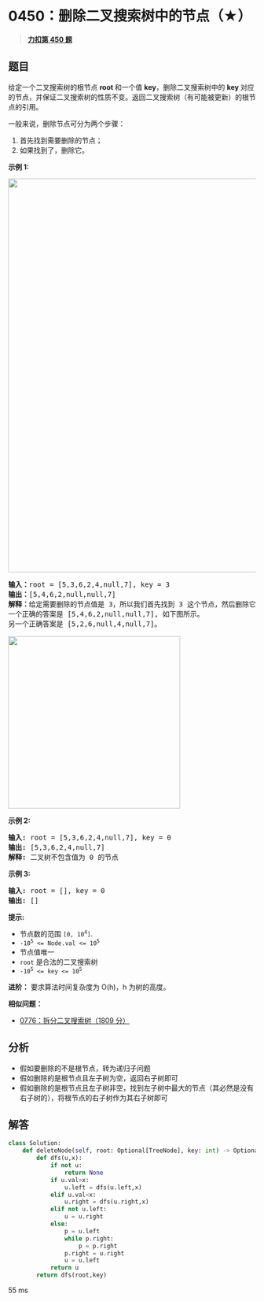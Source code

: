 # 0450：删除二叉搜索树中的节点（★）


> <u>**[力扣第 450 题](https://leetcode.cn/problems/delete-node-in-a-bst/)**</u>

## 题目

<p>给定一个二叉搜索树的根节点 <strong>root </strong>和一个值 <strong>key</strong>，删除二叉搜索树中的 <strong>key </strong>对应的节点，并保证二叉搜索树的性质不变。返回二叉搜索树（有可能被更新）的根节点的引用。</p>

<p>一般来说，删除节点可分为两个步骤：</p>

<ol>
<li>首先找到需要删除的节点；</li>
<li>如果找到了，删除它。</li>
</ol>



<p><strong>示例 1:</strong></p>

<p><img src="https://assets.leetcode.com/uploads/2020/09/04/del_node_1.jpg" style="width: 800px;" /></p>

<pre>
<strong>输入：</strong>root = [5,3,6,2,4,null,7], key = 3
<strong>输出：</strong>[5,4,6,2,null,null,7]
<strong>解释：</strong>给定需要删除的节点值是 3，所以我们首先找到 3 这个节点，然后删除它。
一个正确的答案是 [5,4,6,2,null,null,7], 如下图所示。
另一个正确答案是 [5,2,6,null,4,null,7]。

<img src="https://assets.leetcode.com/uploads/2020/09/04/del_node_supp.jpg" style="width: 350px;" />
</pre>

<p><strong>示例 2:</strong></p>

<pre>
<strong>输入:</strong> root = [5,3,6,2,4,null,7], key = 0
<strong>输出:</strong> [5,3,6,2,4,null,7]
<strong>解释:</strong> 二叉树不包含值为 0 的节点
</pre>

<p><strong>示例 3:</strong></p>

<pre>
<strong>输入:</strong> root = [], key = 0
<strong>输出:</strong> []</pre>



<p><strong>提示:</strong></p>

<ul>
<li>节点数的范围 <code>[0, 10<sup>4</sup>]</code>.</li>
<li><code>-10<sup>5</sup> &lt;= Node.val &lt;= 10<sup>5</sup></code></li>
<li>节点值唯一</li>
<li><code>root</code> 是合法的二叉搜索树</li>
<li><code>-10<sup>5</sup> &lt;= key &lt;= 10<sup>5</sup></code></li>
</ul>



<p><strong>进阶：</strong> 要求算法时间复杂度为 O(h)，h 为树的高度。</p>


**相似问题：**
- [0776：拆分二叉搜索树（1809 分）](/leetcode/0776)


## 分析

- 假如要删除的不是根节点，转为递归子问题
- 假如删除的是根节点且左子树为空，返回右子树即可
- 假如删除的是根节点且左子树非空，找到左子树中最大的节点（其必然是没有右子树的），将根节点的右子树作为其右子树即可

## 解答

```python
class Solution:
    def deleteNode(self, root: Optional[TreeNode], key: int) -> Optional[TreeNode]:
        def dfs(u,x):
            if not u:
                return None
            if u.val>x:
                u.left = dfs(u.left,x)
            elif u.val<x:
                u.right = dfs(u.right,x)
            elif not u.left:
                u = u.right
            else:
                p = u.left
                while p.right:
                    p = p.right
                p.right = u.right
                u = u.left
            return u
        return dfs(root,key)
```
55 ms


